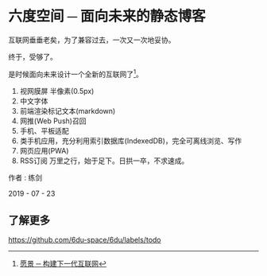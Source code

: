 # 六度空间 ─ 面向未来的静态博客

互联网垂垂老矣，为了兼容过去，一次又一次地妥协。

终于，受够了。

是时候面向未来设计一个全新的互联网了[^1]。

1. 视网膜屏 半像素(0.5px)
1. 中文字体
1. 前端渲染标记文本(markdown)
1. 网推(Web Push)召回
1. 手机、平板适配
1. 类手机应用，充分利用索引数据库(IndexedDB)，完全可离线浏览、写作
1. 网页应用(PWA)
1. RSS订阅
万里之行，始于足下。日拱一卒，不求速成。

作者 : 练剑

2019 - 07 - 23

## 了解更多

[^1]: [愿景 ─ 构建下一代互联网](/vision)


https://github.com/6du-space/6du/labels/todo
